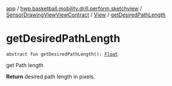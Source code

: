 [app](../../../index.md) / [hwp.basketball.mobility.drill.perform.sketchview](../../index.md) / [SensorDrawingViewViewContract](../index.md) / [View](index.md) / [getDesiredPathLength](.)

# getDesiredPathLength

`abstract fun getDesiredPathLength(): `[`Float`](https://kotlinlang.org/api/latest/jvm/stdlib/kotlin/-float/index.html)

get Path length

**Return**
desired path length in pixels.

